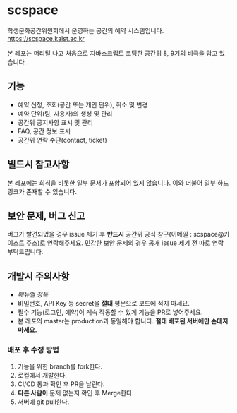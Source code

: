 # scspace
학생문화공간위원회에서 운영하는 공간의 예약 시스템입니다. https://scspace.kaist.ac.kr

본 레포는 머리털 나고 처음으로 자바스크립트 코딩한 공간위 8, 9기의 비극을 담고 있습니다.

## 기능
- 예약 신청, 조회(공간 또는 개인 단위), 취소 및 변경
- 예약 단위(팀, 사용자)의 생성 및 관리
- 공간위 공지사항 표시 및 관리
- FAQ, 공간 정보 표시
- 공간위 연락 수단(contact, ticket)

## 빌드시 참고사항
본 레포에는 회칙을 비롯한 일부 문서가 포함되어 있지 않습니다. 이와 더불어 일부 하드링크가 존재할 수 있습니다.

## 보안 문제, 버그 신고
버그가 발견되었을 경우 issue 제기 후 **반드시** 공간위 공식 창구(이메일 : scspace@카이스트 주소)로 연락해주세요. 민감한 보안 문제의 경우 공개 issue 제기 전 따로 연락 부탁드립니다.

## 개발시 주의사항
- *매뉴얼 정독*
- 비밀번호, API Key 등 secret을 **절대** 평문으로 코드에 적지 마세요.
- 필수 기능(로그인, 예약)이 계속 작동할 수 있게 기능을 PR로 넣어주세요.
- 본 레포의 master는 production과 동일해야 합니다. **절대 배포된 서버에만 손대지 마세요.**

### 배포 후 수정 방법
1. 기능을 위한 branch를 fork한다.
2. 로컬에서 개발한다.
3. CI/CD 통과 확인 후 PR을 날린다.
4. **다른 사람이** 문제 없는지 확인 후 Merge한다.
5. 서버에 git pull한다.
